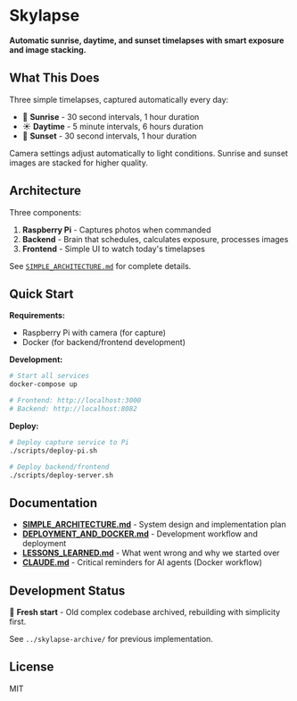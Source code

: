 # Skylapse

**Automatic sunrise, daytime, and sunset timelapses with smart exposure and image stacking.**

## What This Does

Three simple timelapses, captured automatically every day:
- 🌅 **Sunrise** - 30 second intervals, 1 hour duration
- ☀️ **Daytime** - 5 minute intervals, 6 hours duration
- 🌇 **Sunset** - 30 second intervals, 1 hour duration

Camera settings adjust automatically to light conditions. Sunrise and sunset images are stacked for higher quality.

## Architecture

Three components:
1. **Raspberry Pi** - Captures photos when commanded
2. **Backend** - Brain that schedules, calculates exposure, processes images
3. **Frontend** - Simple UI to watch today's timelapses

See [`SIMPLE_ARCHITECTURE.md`](SIMPLE_ARCHITECTURE.md) for complete details.

## Quick Start

**Requirements:**
- Raspberry Pi with camera (for capture)
- Docker (for backend/frontend development)

**Development:**
```bash
# Start all services
docker-compose up

# Frontend: http://localhost:3000
# Backend: http://localhost:8082
```

**Deploy:**
```bash
# Deploy capture service to Pi
./scripts/deploy-pi.sh

# Deploy backend/frontend
./scripts/deploy-server.sh
```

## Documentation

- **[SIMPLE_ARCHITECTURE.md](SIMPLE_ARCHITECTURE.md)** - System design and implementation plan
- **[DEPLOYMENT_AND_DOCKER.md](DEPLOYMENT_AND_DOCKER.md)** - Development workflow and deployment
- **[LESSONS_LEARNED.md](LESSONS_LEARNED.md)** - What went wrong and why we started over
- **[CLAUDE.md](CLAUDE.md)** - Critical reminders for AI agents (Docker workflow)

## Development Status

🚧 **Fresh start** - Old complex codebase archived, rebuilding with simplicity first.

See `../skylapse-archive/` for previous implementation.

## License

MIT